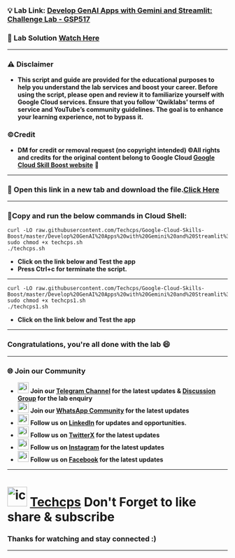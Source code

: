
### 💡 Lab Link: [Develop GenAI Apps with Gemini and Streamlit: Challenge Lab - GSP517](https://www.cloudskillsboost.google/focuses/87315?parent=catalog)

### 🚀 Lab Solution [Watch Here](https://youtu.be/CpDsUBzhFVA)

---

### ⚠️ Disclaimer
- **This script and guide are provided for  the educational purposes to help you understand the lab services and boost your career. Before using the script, please open and review it to familiarize yourself with Google Cloud services. Ensure that you follow 'Qwiklabs' terms of service and YouTube’s community guidelines. The goal is to enhance your learning experience, not to bypass it.**

### ©Credit
- **DM for credit or removal request (no copyright intended) ©All rights and credits for the original content belong to Google Cloud [Google Cloud Skill Boost website](https://www.cloudskillsboost.google/)** 🙏

---
### 🚀 Open this link in a new tab and download the file.[Click Here](https://github.com/Techcps/GSP/blob/main/Develop%20GenAI%20Apps%20with%20Gemini%20and%20Streamlit%3A%20Challenge%20Lab/prompt-v1.0.0.ipynb)
---

### 🚨Copy and run the below commands in Cloud Shell:

```
curl -LO raw.githubusercontent.com/Techcps/Google-Cloud-Skills-Boost/master/Develop%20GenAI%20Apps%20with%20Gemini%20and%20Streamlit%3A%20Challenge%20Lab/techcps.sh
sudo chmod +x techcps.sh
./techcps.sh
```

- **Click on the link below and Test the app**
- **Press Ctrl+c for terminate the script.**
---

```
curl -LO raw.githubusercontent.com/Techcps/Google-Cloud-Skills-Boost/master/Develop%20GenAI%20Apps%20with%20Gemini%20and%20Streamlit%3A%20Challenge%20Lab/techcps1.sh
sudo chmod +x techcps1.sh
./techcps1.sh
```
- **Click on the link below and Test the app**
---

### Congratulations, you're all done with the lab 😄

---

### 🌐 Join our Community

- <img src="https://github.com/user-attachments/assets/a4a4b767-151c-461d-bca1-da6d4c0cd68a" alt="icon" width="25" height="25"> **Join our [Telegram Channel](https://t.me/Techcps) for the latest updates & [Discussion Group](https://t.me/Techcpschat) for the lab enquiry**
- <img src="https://github.com/user-attachments/assets/aa10b8b2-5424-40bc-8911-7969f29f6dae" alt="icon" width="25" height="25"> **Join our [WhatsApp Community](https://whatsapp.com/channel/0029Va9nne147XeIFkXYv71A) for the latest updates**
- <img src="https://github.com/user-attachments/assets/b9da471b-2f46-4d39-bea9-acdb3b3a23b0" alt="icon" width="25" height="25"> **Follow us on [LinkedIn](https://www.linkedin.com/company/techcps/) for updates and opportunities.**
- <img src="https://github.com/user-attachments/assets/a045f610-775d-432a-b171-97a2d19718e2" alt="icon" width="25" height="25"> **Follow us on [TwitterX](https://twitter.com/Techcps_/) for the latest updates**
- <img src="https://github.com/user-attachments/assets/84e23456-7ed3-402a-a8a9-5d2fb5b44849" alt="icon" width="25" height="25"> **Follow us on [Instagram](https://instagram.com/techcps/) for the latest updates**
- <img src="https://github.com/user-attachments/assets/fc77ddc4-5b3b-42a9-a8da-e5561dce0c70" alt="icon" width="25" height="25"> **Follow us on [Facebook](https://facebook.com/techcps/) for the latest updates**

---

# <img src="https://github.com/user-attachments/assets/6ee41001-c795-467c-8d96-06b56c246b9c" alt="icon" width="45" height="45"> [Techcps](https://www.youtube.com/@techcps) Don't Forget to like share & subscribe

### Thanks for watching and stay connected :)
---
